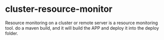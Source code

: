 # cluster-resource-monitor
Resource monitoring on a cluster or remote server is a resource monitoring tool.
do a maven build, and it will build the APP and deploy it into the deploy folder.
